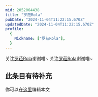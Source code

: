 ```yaml
---
mid: 2052064438
title: "罗菈Rola"
pubDate: "2024-11-04T11:22:15.670Z"
updatedDate: "2024-11-04T11:22:15.670Z"
profile:
  {
    Nickname: ["罗菈Rola"],
  }
---
```


关注[罗菈Rola](https://space.bilibili.com/2052064438)谢谢喵~ 关注[罗菈Rola](https://space.bilibili.com/2052064438)谢谢喵~

## 此条目有待补充
你可以在[这里](https://github.com/Yuhanawa/VTuber.ICU-Content/edit/master/v/罗菈Rola/index.md)编辑本文
